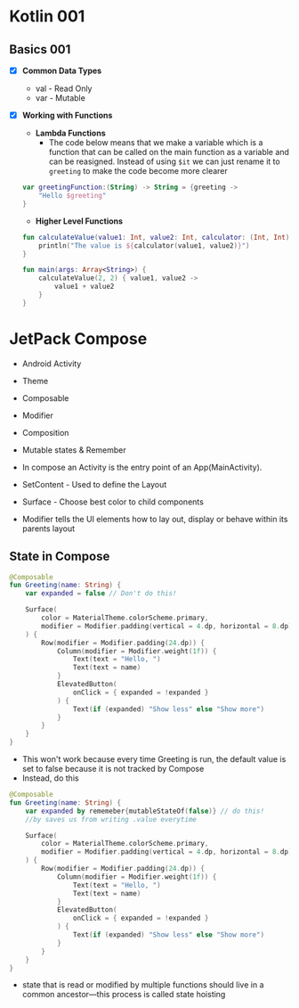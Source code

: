 # Kotlin 001

## Basics 001
- [x] **Common Data Types**

    - val - Read Only
    - var - Mutable

- [x] **Working with Functions**

    - **Lambda Functions**
        - The code below means that we make a variable which is a function
        that can be called on the main function as a variable and can be reasigned. Instead of using `$it` we can just rename it to `greeting` to
        make the code become more clearer

    ```kt
    var greetingFunction:(String) -> String = {greeting ->
        "Hello $greeting"
    }
    ```

   - **Higher Level Functions**

    ```kt
    fun calculateValue(value1: Int, value2: Int, calculator: (Int, Int) -> Int) {
        println("The value is ${calculator(value1, value2)}")
    }

    fun main(args: Array<String>) {
        calculateValue(2, 2) { value1, value2 ->
            value1 + value2
        }
    }
    ```

# JetPack Compose 

- Android Activity
- Theme
- Composable
- Modifier 
- Composition
- Mutable states & Remember


- In compose an Activity is the entry point of an App(MainActivity).
- SetContent - Used to define the Layout
- Surface - Choose best color to child components
- Modifier tells the UI elements how to lay out, display or behave within its parents layout


## State in Compose

```kt
@Composable
fun Greeting(name: String) {
    var expanded = false // Don't do this!

    Surface(
        color = MaterialTheme.colorScheme.primary,
        modifier = Modifier.padding(vertical = 4.dp, horizontal = 8.dp)
    ) {
        Row(modifier = Modifier.padding(24.dp)) {
            Column(modifier = Modifier.weight(1f)) {
                Text(text = "Hello, ")
                Text(text = name)
            }
            ElevatedButton(
                onClick = { expanded = !expanded }
            ) {
                Text(if (expanded) "Show less" else "Show more")
            }
        }
    }
}
```

- This won't work because every time Greeting is run, the default value is set to false because it is not tracked by Compose
- Instead, do this

```kt
@Composable
fun Greeting(name: String) {
    var expanded by rememeber{mutableStateOf(false)} // do this!
    //by saves us from writing .value everytime

    Surface(
        color = MaterialTheme.colorScheme.primary,
        modifier = Modifier.padding(vertical = 4.dp, horizontal = 8.dp)
    ) {
        Row(modifier = Modifier.padding(24.dp)) {
            Column(modifier = Modifier.weight(1f)) {
                Text(text = "Hello, ")
                Text(text = name)
            }
            ElevatedButton(
                onClick = { expanded = !expanded }
            ) {
                Text(if (expanded) "Show less" else "Show more")
            }
        }
    }
}
```

- state that is read or modified by multiple functions should live in a common ancestor—this process is called state hoisting
